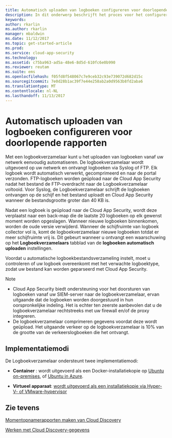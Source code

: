 ```yaml
---
title: Automatisch uploaden van logboeken configureren voor doorlopende rapporten | Microsoft Docs
description: In dit onderwerp beschrijft het proces voor het configureren van logboek automatisch uploaden voor continue rapporten in de Cloud App Security.
keywords: 
author: rkarlin
ms.author: rkarlin
manager: mbaldwin
ms.date: 11/12/2017
ms.topic: get-started-article
ms.prod: 
ms.service: cloud-app-security
ms.technology: 
ms.assetid: c75ba963-ad5a-48e6-8d5d-610fc6e0b990
ms.reviewer: reutam
ms.suite: ems
ms.openlocfilehash: f05fd8f548067c7e9ceb32c93e739072d682d15c
ms.sourcegitcommit: 7e0d28b1ac39f7e44e258ab2a0d9563b8fd2aba6
ms.translationtype: MT
ms.contentlocale: nl-NL
ms.lasthandoff: 11/13/2017
---
```

# <a name="configure-automatic-log-upload-for-continuous-reports"></a>Automatisch uploaden van logboeken configureren voor doorlopende rapporten


Met een logboekverzamelaar kunt u het uploaden van logboeken vanaf uw netwerk eenvoudig automatiseren. De logboekverzamelaar wordt uitgevoerd op uw netwerk en ontvangt logboeken via Syslog of FTP. Elk logboek wordt automatisch verwerkt, gecomprimeerd en naar de portal verzonden. FTP-logboeken worden geüpload naar de Cloud App Security nadat het bestand de FTP-overdracht naar de Logboekverzamelaar voltooid.  Voor Syslog, de Logboekverzamelaar schrijft de logboeken ontvangen op de schijf en het bestand uploadt en Cloud App Security wanneer de bestandsgrootte groter dan 40 KB is.

Nadat een logboek is geüpload naar de Cloud App Security, wordt deze verplaatst naar een back-map die de laatste 20 logboeken op elk gewenst moment worden opgeslagen. Wanneer nieuwe logboeken binnenkomen, worden de oude versie verwijderd. Wanneer de schijfruimte van logboek collector vol is, komt de logboekverzamelaar nieuwe logboeken totdat er meer schijfruimte vrij is. Dit gebeurt wanneer u ontvangt een waarschuwing op het **Logboekverzamelaars** tabblad van de **logboeken automatisch uploaden** instellingen.

Voordat u automatische logboekbestandsverzameling instelt, moet u controleren of uw logboek overeenkomt met het verwachte logboektype, zodat uw bestand kan worden geparseerd met Cloud App Security.

> [!NOTE]
>-  Cloud App Security biedt ondersteuning voor het doorsturen van logboeken vanaf uw SIEM-server naar de logboekverzamelaar, ervan uitgaande dat de logboeken worden doorgestuurd in hun oorspronkelijke indeling. Het is echter ten zeerste aanbevolen dat u de logboekverzamelaar rechtstreeks met uw firewall en/of de proxy integreren.
>- De logboekverzamelaar comprimeren gegevens voordat deze wordt geüpload. Het uitgaande verkeer op de logboekverzamelaar is 10% van de grootte van de verkeerslogboeken die het ontvangt. 

## <a name="deployment-modes"></a>Implementatiemodi

De Logboekverzamelaar ondersteunt twee implementatiemodi:

-   **Container** : wordt uitgevoerd als een Docker-installatiekopie op [Ubuntu on-premises](discovery-docker-ubuntu.md), of [Ubuntu in Azure](discovery-docker-ubuntu-azure.md). 

-   **Virtueel apparaat**: [wordt uitgevoerd als een installatiekopie via Hyper-V- of VMware-hypervisor](configure-automatic-log-upload-for-continuous-reports.md)




## <a name="see-also"></a>Zie tevens
 
[Momentopnamerapporten maken van Cloud Discovery](create-snapshot-cloud-discovery-reports.md)

[Werken met Cloud Discovery-gegevens](working-with-cloud-discovery-data.md)

